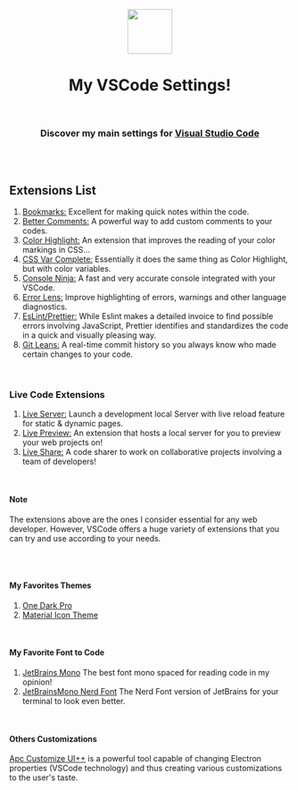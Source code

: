 <!-- Title -->
<div align="center">
   <img style="width: 80px" src="https://uxwing.com/wp-content/themes/uxwing/download/brands-and-social-media/visual-studio-code-icon.png"></img>
   
<br/>
   
   <h1>
      <strong>My VSCode Settings!</strong>
   </h1>

<br/>
   
   <h3>Discover my main settings for 
      <a href="https://code.visualstudio.com" target="_blank">Visual Studio Code</a>
   </h3>
</div>

<br/>
<br/>

## Extensions List
1. <a href="https://github.com/topics/bookmarks" target="_blank">Bookmarks:</a>&nbsp;Excellent for making quick notes within the code.</a>
2. <a href="https://github.com/aaron-bond/better-comments" target="_blank">Better Comments:</a>&nbsp;A powerful way to add custom comments to your codes.</a>
3. <a href="https://github.com/topics/color-highlight" target="_blank">Color Highlight:</a>&nbsp;An extension that improves the reading of your color markings in CSS...</a>
4. <a href="https://github.com/willofindie/vscode-cssvar" target="_blank">CSS Var Complete:</a>&nbsp;Essentially it does the same thing as Color Highlight, but with color variables.</a>
5. <a href="https://github.com/wallabyjs/console-ninja" target="_blank">Console Ninja:</a>&nbsp;A fast and very accurate console integrated with your VSCode.</a>
6. <a href="https://github.com/usernamehw/vscode-error-lens" target="_blank">Error Lens:</a>&nbsp;Improve highlighting of errors, warnings and other language diagnostics.</a>
7. <a href="https://github.com/prettier/eslint-plugin-prettier" target="_blank">EsLint/Prettier:</a>&nbsp;While Eslint makes a detailed invoice to find possible errors involving JavaScript, Prettier identifies and standardizes the code in a quick and visually pleasing way.</a>
8. <a href="https://github.com/usernamehw/vscode-error-lens" target="_blank">Git Leans:</a>&nbsp;A real-time commit history so you always know who made certain changes to your code.</a>

<br/>

### Live Code Extensions
1. <a href="https://github.com/ritwickdey/vscode-live-server" target="_blank">Live Server:</a>&nbsp;Launch a development local Server with live reload feature for static & dynamic pages.
2. <a href="https://github.com/microsoft/vscode-livepreview" target="_blank">Live Preview:</a>&nbsp;An extension that hosts a local server for you to preview your web projects on!
3. <a href="https://github.com/microsoft/live-share" target="_blank">Live Share:</a>&nbsp;A code sharer to work on collaborative projects involving a team of developers!

<br/>

#### Note
The extensions above are the ones I consider essential for any web developer. However, VSCode offers a huge variety of extensions that you can try and use according to your needs.

<br/>
<br/>

#### My Favorites Themes
1. <a href="https://github.com/Binaryify/OneDark-Pro" target="_blank">One Dark Pro</a>
2. <a href="https://github.com/PKief/vscode-material-icon-theme" target="_blank">Material Icon Theme</a>

<br/>

#### My Favorite Font to Code
1. <a href="https://www.jetbrains.com/lp/mono/" target="_blank">JetBrains Mono</a>&nbsp;The best font mono spaced for reading code in my opinion!</a>
2. <a href="https://www.nerdfonts.com/font-downloads" target="_blank">JetBrainsMono Nerd Font</a>&nbsp;The Nerd Font version of JetBrains for your terminal to look even better.</a>

<br/>

#### Others Customizations
<a href="https://github.com/drcika/apc-extension?tab=readme-ov-file">Apc Customize UI++</a> is a powerful tool capable of changing Electron properties (VSCode technology) and thus        creating various customizations to the user's taste.</a>

<br/>
<br/>
